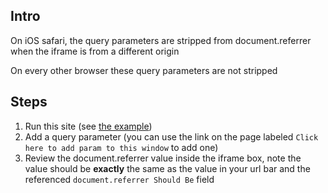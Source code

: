 ## Intro


On iOS safari, the query parameters are stripped from document.referrer when the iframe is from a different origin


On every other browser these query parameters are not stripped

## Steps

1. Run this site (see [the example](http://iframe-referrer-bug.wizebin.com?coming-from=readme))
2. Add a query parameter (you can use the link on the page labeled `Click here to add param to this window` to add one)
3. Review the document.referrer value inside the iframe box, note the value should be **exactly** the same as the value in your url bar and the referenced `document.referrer Should Be` field
